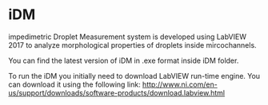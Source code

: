 # iDM
impedimetric Droplet Measurement system is developed using LabVIEW 2017 to analyze morphological properties of droplets inside mircochannels.

You can find the latest version of iDM in .exe format inside iDM folder.

To run the iDM you initially need to download LabVIEW run-time engine. You can download it using the following link:
http://www.ni.com/en-us/support/downloads/software-products/download.labview.html
